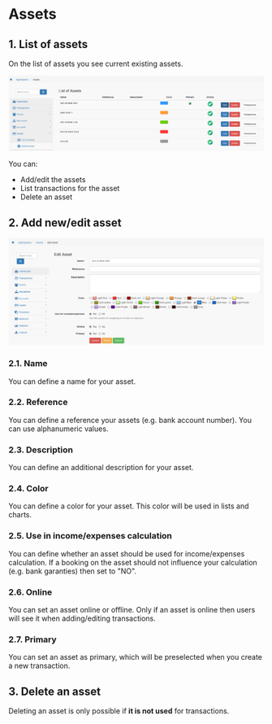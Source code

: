 # Assets

## 1. List of assets

On the list of assets you see current existing assets.

![List of assets](../../.gitbook/assets/assets%20%281%29.png)

You can:

* Add/edit the assets
* List transactions for the asset
* Delete an asset

## 2. Add new/edit asset

![Creation of new asset](../../.gitbook/assets/assets_edit%20%281%29.png)

### 2.1. Name

You can define a name for your asset.

### 2.2. Reference

You can define a reference your assets \(e.g. bank account number\). You can use alphanumeric values.

### 2.3. Description

You can define an additional description for your asset.

### 2.4. Color

You can define a color for your asset. This color will be used in lists and charts.

### 2.5. Use in income/expenses calculation

You can define whether an asset should be used for income/expenses calculation. If a booking on the asset should not influence your calculation \(e.g. bank garanties\) then set to "NO".

### 2.6. Online

You can set an asset online or offline. Only if an asset is online then users will see it when adding/editing transactions.

### 2.7. Primary

You can set an asset as primary, which will be preselected when you create a new transaction.

## 3. Delete an asset

Deleting an asset is only possible if **it is not used** for transactions.

